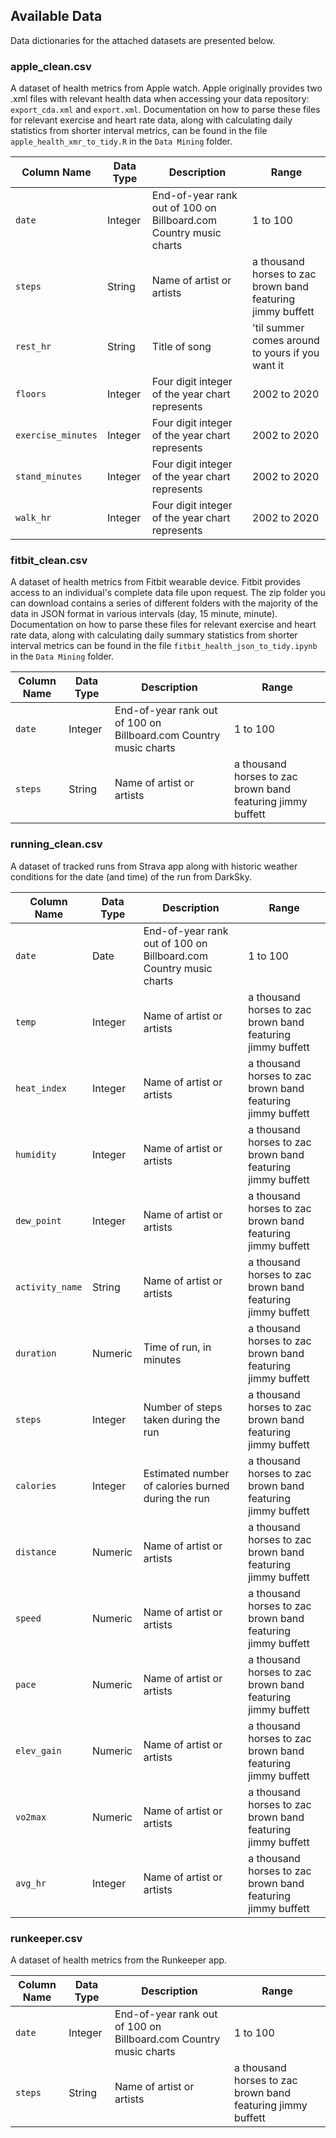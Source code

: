 Available Data
-----------------------

Data dictionaries for the attached datasets are presented below.

### apple_clean.csv

A dataset of health metrics from Apple watch. Apple originally provides two .xml files with relevant health data when accessing your data repository: `export_cda.xml` and `export.xml`. Documentation on how to parse these files for relevant exercise and heart rate data, along with calculating daily statistics from shorter interval metrics, can be found in the file `apple_health_xmr_to_tidy.R` in the `Data Mining` folder.

| Column Name | Data Type | Description | Range |
|-------------|-----------|-----------|-------------|
| `date` | Integer | End-of-year rank out of 100 on Billboard.com Country music charts |  1 to 100 |
| `steps` | String | Name of artist or artists | a thousand horses to zac brown band featuring jimmy buffett  |
| `rest_hr` | String | Title of song | 'til summer comes around to yours if you want it |
| `floors` | Integer | Four digit integer of the year chart represents | 2002 to 2020 |
| `exercise_minutes` | Integer | Four digit integer of the year chart represents | 2002 to 2020 |
| `stand_minutes` | Integer | Four digit integer of the year chart represents | 2002 to 2020 |
| `walk_hr` | Integer | Four digit integer of the year chart represents | 2002 to 2020 |

### fitbit_clean.csv

A dataset of health metrics from Fitbit wearable device. Fitbit provides access to an individual's complete data file upon request. The zip folder you can download contains a series of different folders with the majority of the data in JSON format in various intervals (day, 15 minute, minute). Documentation on how to parse these files for relevant exercise and heart rate data, along with calculating daily summary statistics from shorter interval metrics can be found in the file `fitbit_health_json_to_tidy.ipynb` in the `Data Mining` folder.

| Column Name | Data Type | Description | Range |
|-------------|-----------|-----------|-------------|
| `date` | Integer | End-of-year rank out of 100 on Billboard.com Country music charts |  1 to 100 |
| `steps` | String | Name of artist or artists | a thousand horses to zac brown band featuring jimmy buffett  |


### running_clean.csv

A dataset of tracked runs from Strava app along with historic weather conditions for the date (and time) of the run from DarkSky.

| Column Name | Data Type | Description | Range |
|-------------|-----------|-----------|-------------|
| `date` | Date | End-of-year rank out of 100 on Billboard.com Country music charts |  1 to 100 |
| `temp` | Integer | Name of artist or artists | a thousand horses to zac brown band featuring jimmy buffett  |
| `heat_index` | Integer | Name of artist or artists | a thousand horses to zac brown band featuring jimmy buffett  |
| `humidity` | Integer | Name of artist or artists | a thousand horses to zac brown band featuring jimmy buffett  |
| `dew_point` | Integer | Name of artist or artists | a thousand horses to zac brown band featuring jimmy buffett  |
| `activity_name` | String | Name of artist or artists | a thousand horses to zac brown band featuring jimmy buffett  |
| `duration` | Numeric | Time of run, in minutes | a thousand horses to zac brown band featuring jimmy buffett  |
| `steps` | Integer | Number of steps taken during the run | a thousand horses to zac brown band featuring jimmy buffett  |
| `calories` | Integer | Estimated number of calories burned during the run | a thousand horses to zac brown band featuring jimmy buffett  |
| `distance` | Numeric | Name of artist or artists | a thousand horses to zac brown band featuring jimmy buffett  |
| `speed` | Numeric | Name of artist or artists | a thousand horses to zac brown band featuring jimmy buffett  |
| `pace` | Numeric | Name of artist or artists | a thousand horses to zac brown band featuring jimmy buffett  |
| `elev_gain` | Numeric | Name of artist or artists | a thousand horses to zac brown band featuring jimmy buffett  |
| `vo2max` | Numeric | Name of artist or artists | a thousand horses to zac brown band featuring jimmy buffett  |
| `avg_hr` | Integer | Name of artist or artists | a thousand horses to zac brown band featuring jimmy buffett  |



### runkeeper.csv

A dataset of health metrics from the Runkeeper app. 

| Column Name | Data Type | Description | Range |
|-------------|-----------|-----------|-------------|
| `date` | Integer | End-of-year rank out of 100 on Billboard.com Country music charts |  1 to 100 |
| `steps` | String | Name of artist or artists | a thousand horses to zac brown band featuring jimmy buffett  |




